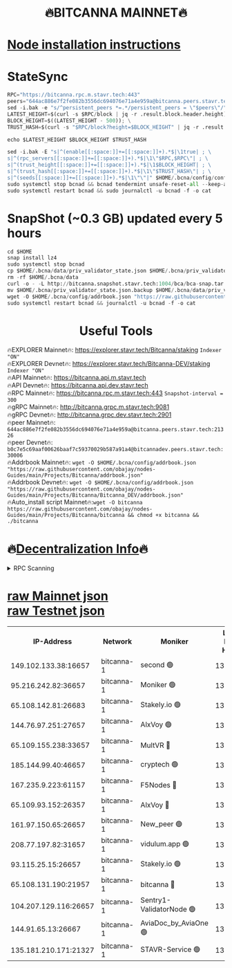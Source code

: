 <h1 align="center"> 🔥BITCANNA MAINNET🔥</h1>


[Node installation instructions](https://github.com/obajay/nodes-Guides/tree/main/Projects/Bitcanna)
=

# StateSync
```python
RPC="https://bitcanna.rpc.m.stavr.tech:443"
peers="644ac886e7f2fe082b3556dc694076e71a4e959a@bitcanna.peers.stavr.tech:21326"
sed -i.bak -e "s/^persistent_peers *=.*/persistent_peers = \"$peers\"/" $HOME/.bcna/config/config.toml
LATEST_HEIGHT=$(curl -s $RPC/block | jq -r .result.block.header.height); \
BLOCK_HEIGHT=$((LATEST_HEIGHT - 500)); \
TRUST_HASH=$(curl -s "$RPC/block?height=$BLOCK_HEIGHT" | jq -r .result.block_id.hash)

echo $LATEST_HEIGHT $BLOCK_HEIGHT $TRUST_HASH

sed -i.bak -E "s|^(enable[[:space:]]+=[[:space:]]+).*$|\1true| ; \
s|^(rpc_servers[[:space:]]+=[[:space:]]+).*$|\1\"$RPC,$RPC\"| ; \
s|^(trust_height[[:space:]]+=[[:space:]]+).*$|\1$BLOCK_HEIGHT| ; \
s|^(trust_hash[[:space:]]+=[[:space:]]+).*$|\1\"$TRUST_HASH\"| ; \
s|^(seeds[[:space:]]+=[[:space:]]+).*$|\1\"\"|" $HOME/.bcna/config/config.toml
sudo systemctl stop bcnad && bcnad tendermint unsafe-reset-all --keep-addr-book
sudo systemctl restart bcnad && sudo journalctl -u bcnad -f -o cat
```
# SnapShot (~0.3 GB) updated every 5 hours
```python
cd $HOME
snap install lz4
sudo systemctl stop bcnad
cp $HOME/.bcna/data/priv_validator_state.json $HOME/.bcna/priv_validator_state.json.backup
rm -rf $HOME/.bcna/data
curl -o - -L http://bitcanna.snapshot.stavr.tech:1004/bca/bca-snap.tar.lz4 | lz4 -c -d - | tar -x -C $HOME/.bcna --strip-components 2
mv $HOME/.bcna/priv_validator_state.json.backup $HOME/.bcna/data/priv_validator_state.json
wget -O $HOME/.bcna/config/addrbook.json "https://raw.githubusercontent.com/obajay/nodes-Guides/main/Projects/Bitcanna/addrbook.json"
sudo systemctl restart bcnad && journalctl -u bcnad -f -o cat
```

 <h1 align="center"> Useful Tools</h1>

🔥EXPLORER Mainnet🔥:    https://explorer.stavr.tech/Bitcanna/staking          `Indexer "ON"` \
🔥EXPLORER Devnet🔥:     https://explorer.stavr.tech/Bitcanna-DEV/staking     `Indexer "ON"` \
🔥API Mainnet🔥:         https://bitcanna.api.m.stavr.tech \
🔥API Devnet🔥:          https://bitcanna.api.dev.stavr.tech \
🔥RPC Mainnet🔥:         https://bitcanna.rpc.m.stavr.tech:443         `Snapshot-interval = 300` \
🔥gRPC Mainnet🔥:        http://bitcanna.grpc.m.stavr.tech:9081 \
🔥gRPC Devnet🔥:         http://bitcanna.grpc.dev.stavr.tech:2901 \
🔥peer Mainnet🔥:        `644ac886e7f2fe082b3556dc694076e71a4e959a@bitcanna.peers.stavr.tech:21326` \
🔥peer Devnet🔥:         `b0c7e5c69aaf00626baaf7c59370029b587a91a4@bitcannadev.peers.stavr.tech:30006` \
🔥Addrbook Mainnet🔥:    ```wget -O $HOME/.bcna/config/addrbook.json "https://raw.githubusercontent.com/obajay/nodes-Guides/main/Projects/Bitcanna/addrbook.json"``` \
🔥Addrbook Devnet🔥:    ```wget -O $HOME/.bcna/config/addrbook.json "https://raw.githubusercontent.com/obajay/nodes-Guides/main/Projects/Bitcanna/Bitcanna_DEV/addrbook.json"``` \
🔥Auto_install script Mainnet🔥:```wget -O bitcanna https://raw.githubusercontent.com/obajay/nodes-Guides/main/Projects/Bitcanna/bitcanna && chmod +x bitcanna && ./bitcanna```

🔥[Decentralization Info](https://github.com/obajay/StateSync-snapshots/tree/main/Projects/Bitcanna/Decentralization)🔥
=

<details>
<summary>RPC Scanning</summary>

<h2 align="center"> We scan nodes in real time every 4 hours. And we provide the final result of RPC endpoints.
We cannot influence the operation of these nodes in any way. </h2>


```python
If Voting Power is higher than 0 --> then the Node is a validator of the network and may be subject to attack and be a potential threat to the chain.
```
```python
We marked such validators with a red symbol
```

</details>

[raw Mainnet json](https://rpc-check.bcam.stavr.tech/bcam/rpc-bcam-result.json) \
[raw Testnet json](https://github.com/obajay/StateSync-snapshots/tree/main/Projects/Bitcanna/Rpc-Check-Testnet)
=



<table><tr><th>IP-Address</th><th>Network</th><th>Moniker</th><th>Latest Block Height</th><th>Earliest Block Height</th><th>Catching Up</th><th>Tx Index</th><th>Voting Power</th><th>Scan Time</th></tr><tr><td>149.102.133.38:16657</td><td>bitcanna-1</td><td>second 🟢</td><td>13142433</td><td>1</td><td>False</td><td>on</td><td>0</td><td>2024-03-23T17:38:29.008120290UTC</td></tr><tr><td>95.216.242.82:36657</td><td>bitcanna-1</td><td>Moniker 🟢</td><td>13142422</td><td>5776907</td><td>False</td><td>on</td><td>0</td><td>2024-03-23T17:37:25.595195163UTC</td></tr><tr><td>65.108.142.81:26683</td><td>bitcanna-1</td><td>Stakely.io 🟢</td><td>13142426</td><td>6152001</td><td>False</td><td>on</td><td>0</td><td>2024-03-23T17:37:48.815691935UTC</td></tr><tr><td>144.76.97.251:27657</td><td>bitcanna-1</td><td>AlxVoy 🟢</td><td>13142431</td><td>8805201</td><td>False</td><td>on</td><td>0</td><td>2024-03-23T17:38:18.489428901UTC</td></tr><tr><td>65.109.155.238:33657</td><td>bitcanna-1</td><td>MultVR 🔴</td><td>13142427</td><td>9933415</td><td>False</td><td>on</td><td>352799</td><td>2024-03-23T17:37:56.369474313UTC</td></tr><tr><td>185.144.99.40:46657</td><td>bitcanna-1</td><td>cryptech 🟢</td><td>13142421</td><td>11528001</td><td>False</td><td>on</td><td>0</td><td>2024-03-23T17:37:21.235061593UTC</td></tr><tr><td>167.235.9.223:61157</td><td>bitcanna-1</td><td>F5Nodes 🔴</td><td>13142428</td><td>12084001</td><td>False</td><td>on</td><td>570</td><td>2024-03-23T17:38:00.665623114UTC</td></tr><tr><td>65.109.93.152:26357</td><td>bitcanna-1</td><td>AlxVoy 🔴</td><td>13142433</td><td>12109301</td><td>False</td><td>on</td><td>1391930</td><td>2024-03-23T17:38:29.537350881UTC</td></tr><tr><td>161.97.150.65:26657</td><td>bitcanna-1</td><td>New_peer 🟢</td><td>13142426</td><td>12254001</td><td>False</td><td>on</td><td>0</td><td>2024-03-23T17:37:49.093699041UTC</td></tr><tr><td>208.77.197.82:31657</td><td>bitcanna-1</td><td>vidulum.app 🟢</td><td>13142426</td><td>12386934</td><td>False</td><td>on</td><td>0</td><td>2024-03-23T17:37:51.886182323UTC</td></tr><tr><td>93.115.25.15:26657</td><td>bitcanna-1</td><td>Stakely.io 🟢</td><td>13142425</td><td>13004569</td><td>False</td><td>on</td><td>0</td><td>2024-03-23T17:37:44.404988611UTC</td></tr><tr><td>65.108.131.190:21957</td><td>bitcanna-1</td><td>bitcanna 🔴</td><td>13142428</td><td>13042428</td><td>False</td><td>on</td><td>420140</td><td>2024-03-23T17:38:05.085360146UTC</td></tr><tr><td>104.207.129.116:26657</td><td>bitcanna-1</td><td>Sentry1-ValidatorNode 🟢</td><td>13142433</td><td>13128001</td><td>False</td><td>on</td><td>0</td><td>2024-03-23T17:38:30.133486652UTC</td></tr><tr><td>144.91.65.13:26667</td><td>bitcanna-1</td><td>AviaDoc_by_AviaOne 🟢</td><td>13142430</td><td>13131001</td><td>False</td><td>on</td><td>0</td><td>2024-03-23T17:38:13.822406865UTC</td></tr><tr><td>135.181.210.171:21327</td><td>bitcanna-1</td><td>STAVR-Service 🟢</td><td>13142431</td><td>13139501</td><td>False</td><td>on</td><td>0</td><td>2024-03-23T17:38:18.245032664UTC</td></tr></table>
